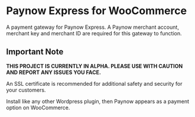 # Paynow Express for WooCommerce 

A payment gateway for Paynow Express. A Paynow merchant account, merchant key and merchant ID are required for this gateway to function.

## Important Note
**THIS PROJECT IS CURRENTLY IN ALPHA. PLEASE USE WITH CAUTION AND REPORT ANY ISSUES YOU FACE.**

An SSL certificate is recommended for additional safety and security for your customers.

Install like any other Wordpress plugin, then Paynow appears as a payment option on WooCommerce.